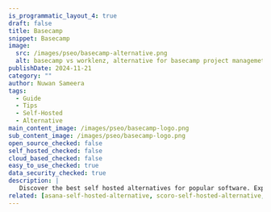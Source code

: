 ```yaml
---
is_programmatic_layout_4: true
draft: false
title: Basecamp
snippet: Basecamp
image:
  src: /images/pseo/basecamp-alternative.png
  alt: basecamp vs worklenz, alternative for basecamp project managemet tool, task management, resource management, productivity, self-hosted
publishDate: 2024-11-21
category: ""
author: Nuwan Sameera
tags:
  - Guide
  - Tips
  - Self-Hosted
  - Alternative
main_content_image: /images/pseo/basecamp-logo.png
sub_content_image: /images/pseo/basecamp-logo.png
open_source_checked: false
self_hosted_checked: false
cloud_based_checked: false
easy_to_use_checked: true
data_security_checked: true
description: |
   Discover the best self hosted alternatives for popular software. Explore our comprehensive guides and find the perfect solution for your needs today.
related: [asana-self-hosted-alternative, scoro-self-hosted-alternative, bonsai-self-hosted-alternative, jira-self-hosted-alternative]
---
```

